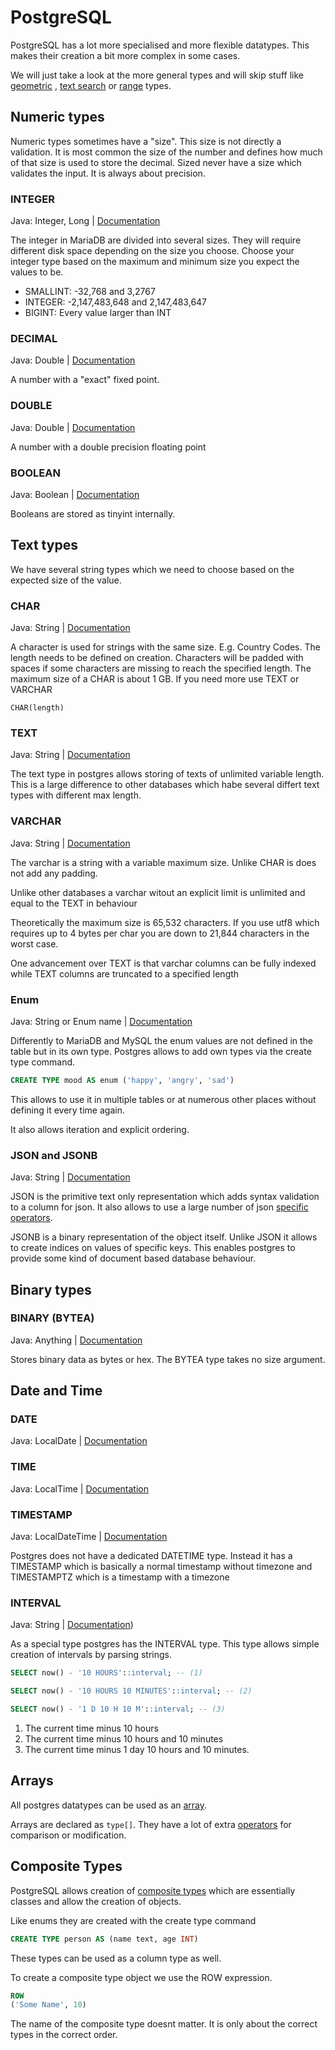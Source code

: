 # PostgreSQL

PostgreSQL has a lot more specialised and more flexible datatypes. This makes their creation a bit more complex in some
cases.

We will just take a look at the more general types and will skip stuff
like [geometric](https://www.postgresql.org/docs/14/datatype-geometric.html)
, [text search](https://www.postgresql.org/docs/14/datatype-textsearch.html) or
[range](https://www.postgresql.org/docs/14/rangetypes.html) types.

## Numeric types

Numeric types sometimes have a "size". This size is not directly a validation. It is most common the size of the number
and defines how much of that size is used to store the decimal. Sized never have a size which validates the input. It is
always about precision.

### INTEGER

Java: Integer, Long | [Documentation](https://www.postgresql.org/docs/14/datatype-numeric.html#DATATYPE-INT)

The integer in MariaDB are divided into several sizes. They will require different disk space depending on the size you
choose. Choose your integer type based on the maximum and minimum size you expect the values to be.

- SMALLINT: -32,768 and 3,2767
- INTEGER: -2,147,483,648 and 2,147,483,647
- BIGINT: Every value larger than INT

### DECIMAL

Java: Double | [Documentation](https://www.postgresql.org/docs/14/datatype-numeric.html#DATATYPE-NUMERIC-DECIMAL)

A number with a "exact" fixed point.

### DOUBLE

Java: Double | [Documentation](https://www.postgresql.org/docs/14/datatype-numeric.html#DATATYPE-FLOAT)

A number with a double precision floating point

### BOOLEAN

Java: Boolean | [Documentation](https://www.postgresql.org/docs/14/datatype-boolean.html)

Booleans are stored as tinyint internally.

## Text types

We have several string types which we need to choose based on the expected size of the value.

### CHAR

Java: String | [Documentation](https://www.postgresql.org/docs/14/datatype-character.html)

A character is used for strings with the same size. E.g. Country Codes. The length needs to be defined on creation.
Characters will be padded with spaces if some characters are missing to reach the specified length. The maximum size of
a CHAR is about 1 GB. If you need more use TEXT or VARCHAR

`CHAR(length)`

### TEXT

Java: String | [Documentation](https://www.postgresql.org/docs/14/datatype-character.html)

The text type in postgres allows storing of texts of unlimited variable length. This is a large difference to other
databases which habe several differt text types with different max length.

### VARCHAR

Java: String | [Documentation](https://www.postgresql.org/docs/14/datatype-character.html)

The varchar is a string with a variable maximum size. Unlike CHAR is does not add any padding.

Unlike other databases a varchar witout an explicit limit is unlimited and equal to the TEXT in behaviour

Theoretically the maximum size is 65,532 characters. If you use utf8 which requires up to 4 bytes per char you are down to 21,844 characters in the worst case.

One advancement over TEXT is that varchar columns can be fully indexed while TEXT columns are truncated to a specified
length

### Enum

Java: String or Enum name | [Documentation](https://www.postgresql.org/docs/14/datatype-enum.html)

Differently to MariaDB and MySQL the enum values are not defined in the table but in its own type. Postgres allows to
add own types via the create type command.

```sql
CREATE TYPE mood AS enum ('happy', 'angry', 'sad')
```

This allows to use it in multiple tables or at numerous other places without defining it every time again.

It also allows iteration and explicit ordering.

### JSON and JSONB

Java: String | [Documentation](https://www.postgresql.org/docs/14/datatype-json.html)

JSON is the primitive text only representation which adds syntax validation to a column for json. It also allows to use
a large number of json [specific operators](https://www.postgresql.org/docs/14/functions-json.html).

JSONB is a binary representation of the object itself. Unlike JSON it allows to create indices on values of specific
keys. This enables postgres to provide some kind of document based database behaviour.

## Binary types

### BINARY (BYTEA)

Java: Anything | [Documentation](https://www.postgresql.org/docs/14/datatype-binary.html)

Stores binary data as bytes or hex. The BYTEA type takes no size argument.

## Date and Time

### DATE

Java: LocalDate | [Documentation](https://www.postgresql.org/docs/14/datatype-datetime.html)

### TIME

Java: LocalTime | [Documentation](https://www.postgresql.org/docs/14/datatype-datetime.html)

### TIMESTAMP

Java: LocalDateTime | [Documentation](https://www.postgresql.org/docs/14/datatype-datetime.html)

Postgres does not have a dedicated DATETIME type. Instead it has a TIMESTAMP which is basically a normal timestamp
without timezone and TIMESTAMPTZ which is a timestamp with a timezone

### INTERVAL

Java: String | [Documentation](https://www.postgresql.org/docs/14/datatype-datetime.html#DATATYPE-INTERVAL-INPUT))

As a special type postgres has the INTERVAL type. This type allows simple creation of intervals by parsing strings.

```sql
SELECT now() - '10 HOURS'::interval; -- (1)

SELECT now() - '10 HOURS 10 MINUTES'::interval; -- (2)

SELECT now() - '1 D 10 H 10 M'::interval; -- (3)
```

1. The current time minus 10 hours
2. The current time minus 10 hours and 10 minutes
3. The current time minus 1 day 10 hours and 10 minutes.

## Arrays

All postgres datatypes can be used as an [array](https://www.postgresql.org/docs/14/arrays.html).

Arrays are declared as `type[]`. They have a lot of
extra [operators](https://www.postgresql.org/docs/14/functions-array.html) for comparison or modification.

## Composite Types

PostgreSQL allows creation of [composite types](https://www.postgresql.org/docs/14/rowtypes.html) which are essentially
classes and allow the creation of objects.

Like enums they are created with the create type command

```sql
CREATE TYPE person AS (name text, age INT)
```

These types can be used as a column type as well.

To create a composite type object we use the ROW expression.

```sql
ROW
('Some Name', 10)
```

The name of the composite type doesnt matter. It is only about the correct types in the correct order.
